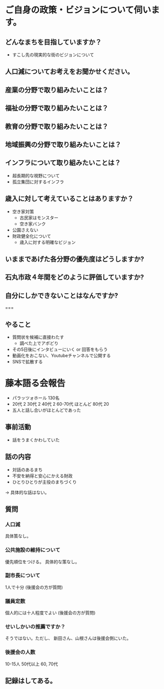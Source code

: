# ご自身の政策・ビジョンについて伺います。
## どんなまちを目指していますか？

- すこし先の現実的な街のビジョンについて

## 人口減についてお考えをお聞かせください。

## 産業の分野で取り組みたいことは？

## 福祉の分野で取り組みたいことは？

## 教育の分野で取り組みたいことは？

## 地域振興の分野で取り組みたいことは？

## インフラについて取り組みたいことは？

- 超長期的な視野について
- 孤立集団に対するインフラ

## 歳入に対して考えていることはありますか？
- 空き家対策
  - 古民家はモンスター
  - 空き家バンク
- 公園さえない
- 財政健全化について
  - 歳入に対する明確なビジョン

## いままであげた各分野の優先度はどうしますか?

## 石丸市政４年間をどのように評価していますか?

## 自分にしかできないことはなんですか?

===

## やること
- 質問状を候補に直接わたす
  - 調べた上でアポどり
- その5日後にインタビューにいく or 回答をもらう
- 動画化をおこない、Youtubeチャンネルで公開する
- SNSで拡散する


# 藤本語る会報告
- パラッツォホール 130名
- 20代 2
  30代 2
  40代 2
  60-70代 ほとんど
  80代 20
- 五人と話し合いがほとんどであった

## 事前活動
- 話をうまくかわしていた

## 話の内容

- 対話のあるまち
- 不安を納得と安心にかえる財政
- ひとりひとりが主役のまちづくり

-> 具体的な話はない。

## 質問

### 人口減
具体策なし。

### 公共施設の維持について
優先順位をつける。
具体的な策なし。

### 副市長について
1人で十分
(後援会の方が質問)

### 議員定数
個人的には十人程度でよい
(後援会の方が質問)

### せいしかいの推薦ですか？
そうではない。ただし、
新田さん、山根さんは後援会側にいた。

### 後援会の人数
10-15人
50代以上 60, 70代


## 記録はしてある。